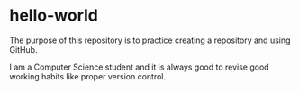 # hello-world
The purpose of this repository is to practice creating a repository and using GitHub.

I am a Computer Science student and it is always good to revise good working habits like proper version control.
